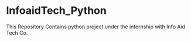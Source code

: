 # InfoaidTech_Python
This Repository Contains python project under the internship with Info Aid Tech Co. 
